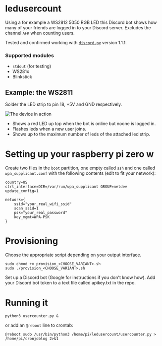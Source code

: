 # ledusercount

Using a for example a WS2812 5050 RGB LED this Discord bot shows how many of your friends are logged in to your Discord server. Excludes the channel ```AFK``` when counting users.

Tested and confirmed working with [`discord.py`](https://discordpy.readthedocs.io/en/latest/index.html) version 1.1.1.

### Supported modules
* `stdout` (for testing)
* WS281x
* Blinkstick

## Example: the WS2811

Solder the LED strip to pin 18, +5V and GND respectively.

![The device in action](https://i.imgur.com/EIKJVU9m.jpg)

* Shows a red LED up top when the bot is online but noone is logged in.
* Flashes leds when a new user joins.
* Shows up to the maximum number of leds of the attached led strip.

# Setting up your raspberry pi zero w
Create two files in the `boot` partition, one empty called `ssh` and one called `wpa_supplicant.conf` with the following contents (edit to fit your network):
```
country=US
ctrl_interface=DIR=/var/run/wpa_supplicant GROUP=netdev
update_config=1

network={
    ssid="your_real_wifi_ssid"
    scan_ssid=1
    psk="your_real_password"
    key_mgmt=WPA-PSK
}
```

# Provisioning
Choose the appropriate script depending on your output interface.
```
sudo chmod +x provision_<CHOOSE_VARIANT>.sh
sudo ./provision_<CHOOSE_VARIANT>.sh
```
Set up a Discord bot (Google for instructions if you don't know how).
Add your Discord bot token to a text file called apikey.txt in the repo.

# Running it
```
python3 usercounter.py &
```
or add an `@reboot` line to crontab:
```
@reboot sudo /usr/bin/python3 /home/pi/ledusercount/usercounter.py > /home/pi/cronjoblog 2>&1
```

